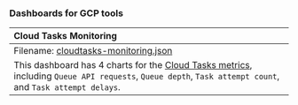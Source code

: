 ### Dashboards for GCP tools


|Cloud Tasks Monitoring|
|:---------------------|
|Filename: [cloudtasks-monitoring.json](cloudtasks-monitoring.json)|
|This dashboard has 4 charts for the [Cloud Tasks metrics](https://cloud.google.com/monitoring/api/metrics_gcp#gcp-cloudtasks), including `Queue API requests`, `Queue depth`, `Task attempt count`, and `Task attempt delays`.

